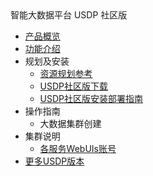 <div class="sidebar_title icon_"> 智能大数据平台 USDP 社区版</div>   



* [产品概览](/usdp_community/1.0.x/README)
* [功能介绍](usdp_community/1.0.x/release_notes)
* 规划及安装
  * [资源规划参考](usdp_community/1.0.x/plan&create/deploy_plan)
  * [USDP社区版下载](usdp_community/1.0.x/plan&create/download)
  * [USDP社区版安装部署指南](usdp_community/1.0.x/plan&create/install)
* 操作指南
  * 大数据集群创建
* 集群说明
  * [各服务WebUIs账号](usdp_community/1.0.x/cluster_notes/login)
* [更多USDP版本](/usdp_community/version_list)



